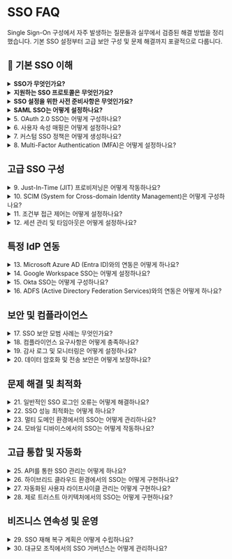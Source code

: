 # SSO FAQ

Single Sign-On 구성에서 자주 발생하는 질문들과 실무에서 검증된 해결 방법을 정리했습니다. 기본 SSO 설정부터 고급 보안 구성 및 문제 해결까지 포괄적으로 다룹니다.

## 🔐 기본 SSO 이해

<details>
<summary><strong>SSO가 무엇인가요?</strong></summary>

**답변:** Single Sign-On(SSO)은 하나의 인증으로 여러 애플리케이션에 안전하게 접근할 수 있게 해주는 인증 시스템입니다. 사용자는 한 번만 로그인하면 Freshservice를 포함한 모든 연동된 시스템을 사용할 수 있습니다.

**핵심 구성 요소:**
- **Identity Provider (IdP)**: 인증 관리 시스템 (ADFS, Okta, Azure AD, Google Workspace)
- **Service Provider (SP)**: IdP를 신뢰하는 애플리케이션 (Freshservice)
- **SAML/OAuth**: 안전한 인증 정보 전달 프로토콜

**비즈니스 효과:**
- **보안 강화**: 중앙집중식 인증으로 보안 정책 일관성 확보
- **사용자 편의성**: 여러 패스워드 기억할 필요 없음
- **관리 효율성**: IT 관리자의 계정 관리 부담 대폭 감소
- **컴플라이언스**: 감사 추적 및 액세스 제어 강화

**실무 장점:** 직원들이 업무 시작 시 한 번만 로그인하면 하루 종일 모든 시스템을 원활하게 사용할 수 있습니다.

</details>

<details>
<summary><strong>지원하는 SSO 프로토콜은 무엇인가요?</strong></summary>

**주요 지원 프로토콜과 활용 시나리오:**

**🔒 SAML 2.0 (가장 널리 사용)**
- XML 기반의 안전한 인증 정보 교환
- 엔터프라이즈 환경에서 검증된 안정성
- **최적 사용**: 대기업, 보안이 중요한 조직
- **호환 IdP**: ADFS, Okta, OneLogin, Azure AD

**⚡ OAuth 2.0 (현대적 표준)**
- JSON 기반의 경량화된 토큰 교환
- API 접근 제어에 특화
- **최적 사용**: 클라우드 네이티브 환경, API 중심 조직
- **호환 IdP**: Google Workspace, Microsoft 365, Auth0

**🆔 OpenID Connect (하이브리드)**
- OAuth 2.0 기반의 ID 인증 레이어
- 사용자 프로필 정보 풍부한 교환
- **최적 사용**: 개인화가 중요한 서비스
- **호환 IdP**: Google, Microsoft, Facebook

**선택 가이드:**
- **기존 Active Directory 환경**: SAML 2.0 권장
- **클라우드 우선 환경**: OAuth 2.0/OpenID Connect 권장
- **하이브리드 환경**: 조직 정책에 따라 선택

</details>

<details>
<summary><strong>SSO 설정을 위한 사전 준비사항은 무엇인가요?</strong></summary>

**성공적인 SSO 구축을 위한 체크리스트:**

**🔧 기술적 요구사항**
- **활성 Identity Provider**: 라이선스가 있는 IdP 계정 (Azure AD, Okta 등)
- **Freshservice 관리자 권한**: Admin 레벨 접근 권한
- **SSL 인증서**: HTTPS 도메인 필수 (보안 통신용)
- **네트워크 접근**: IdP와 Freshservice 간 통신 가능

**📋 정보 수집 체크리스트**
- **IdP 메타데이터**: SSO URL, 인증서, Entity ID
- **사용자 속성 매핑**: 이메일, 이름, 부서 정보 필드명
- **그룹 정보**: 사용자 역할/권한과 연결할 그룹 구조
- **도메인 정보**: 사용자 이메일 도메인 목록

**👥 조직적 준비사항**
- **IT 팀 협업**: IdP 관리자와 Freshservice 관리자 간 협력
- **사용자 교육**: 변경되는 로그인 프로세스 안내
- **롤백 계획**: SSO 장애 시 임시 접근 방법 준비
- **테스트 계획**: 단계별 검증 및 사용자 그룹별 테스트

**⚠️ 주의사항:**
- 기존 사용자 계정과 IdP 사용자 정보 일치 여부 확인
- 관리자 계정 별도 백업 로그인 방법 확보
- 프로덕션 적용 전 충분한 테스트 환경 검증

**성공 팁:** SSO 구성 전에 IdP 관리자와 사전 미팅을 통해 필요한 정보와 권한을 미리 확보하세요.

</details>

<details>
<summary><strong>SAML SSO는 어떻게 설정하나요?</strong></summary>

**체계적인 SAML SSO 구축 가이드:**

**1️⃣ Freshservice 기본 설정**
1. **Admin** > **Security** > **SSO** 메뉴 접근
2. **SAML 2.0** 선택 및 기본 정보 입력
3. **Service Provider 메타데이터** 다운로드
4. 도메인 및 보안 설정 구성

![SSO Settings Screen](https://s3.amazonaws.com/cdn.freshdesk.com/data/helpdesk/attachments/production/50000801700/original/v3EVn0FGLDKOIvDVP85y86CoVKCzhzzLOg.png)

**2️⃣ Identity Provider 설정**
1. IdP에서 새 애플리케이션 추가 (예: Azure AD, Okta)
2. Freshservice 메타데이터 업로드
3. 사용자 속성 매핑 구성
   - 이메일 → Email
   - 이름 → First Name, Last Name
   - 부서 → Department

![Admin Security Settings](https://s3.amazonaws.com/cdn.freshdesk.com/data/helpdesk/attachments/production/50007504089/original/xWuGQ2zcOimDLop_hgQ5KFNVqGUFwdtjvg.png?1675315951)

**3️⃣ 연동 테스트**
- 테스트 사용자로 로그인 시나리오 검증
- 사용자 속성이 정확히 매핑되는지 확인
- 오류 발생 시 로그 분석 및 문제 해결

**4️⃣ 프로덕션 배포**
- 단계적 사용자 그룹별 활성화
- 백업 로그인 방법 안내
- 사용자 교육 및 지원 체계 구축

**성공 팁:** 프로덕션 적용 전 샌드박스 환경에서 충분한 테스트를 거쳐 예상치 못한 문제를 미리 발견하고 해결하세요.

</details>

<details>
<summary>5. OAuth 2.0 SSO는 어떻게 구성하나요?</summary>

OAuth 2.0 SSO 구성 절차:

**1단계: OAuth 애플리케이션 등록**
- IdP에서 OAuth 애플리케이션 생성
- 클라이언트 ID 및 시크릿 발급
- 리다이렉트 URI 설정

**2단계: Freshservice 연동**
- Admin > Security > SSO에서 OAuth 선택
- 클라이언트 정보 및 엔드포인트 설정
- 스코프 및 권한 구성

**3단계: 사용자 매핑**
- 사용자 정보 클레임 설정
- 그룹 매핑 구성 (필요시)
- 권한 레벨 정의

**4단계: 보안 강화**
- 토큰 만료 시간 설정
- 리프레시 토큰 정책 구성
- 로깅 및 모니터링 활성화

OAuth는 특히 API 기반 통합에서 강력한 보안을 제공합니다.
</details>

<details>
<summary>6. 사용자 속성 매핑은 어떻게 설정하나요?</summary>

사용자 속성 매핑 설정 방법:

**기본 속성:**
- Email (필수): emailaddress, email
- First Name: givenname, FirstName, username
- Last Name: surname, LastName
- Phone: phone
- Company: company, organization

**사용자 정의 속성:**
- Custom Field: custom_field_`<field_name>`
- 예시: Office Location → custom_field_office_location

**매핑 설정 단계:**
1. IdP에서 사용자 속성 정의
2. Freshservice에서 필드 매핑 구성
3. 테스트 사용자로 속성 전달 확인
4. 필요시 변환 규칙 적용

정확한 속성 매핑을 통해 사용자 정보의 자동 동기화가 가능합니다.
</details>

<details>
<summary>7. 커스텀 SSO 정책은 어떻게 생성하나요?</summary>

커스텀 SSO 정책 생성 절차:

**정책 유형:**
- 에이전트용 커스텀 정책 (계정당 1개)
- 고객용 커스텀 정책 (계정당 1개)
- 전체 조직당 최대 5개 정책

**설정 단계:**
1. Admin > Security > Custom Policies 메뉴 접근
2. 새 정책 생성 및 이름 지정
3. 인증 방법 선택 (SAML, OAuth 등)
4. 커스텀 로그인 URL 설정

**정책 적용:**
- 기본 정책과 별도로 운영
- 특정 사용자 그룹에만 적용 가능
- 로그인 페이지에서 정책 선택

커스텀 정책을 통해 다양한 인증 요구사항을 충족할 수 있습니다.
</details>

<details>
<summary>8. Multi-Factor Authentication (MFA)은 어떻게 설정하나요?</summary>

MFA 설정 및 관리:

**지원되는 MFA 방법:**
- SMS 기반 OTP
- 이메일 기반 OTP
- 앱 기반 TOTP (Google Authenticator, Authy)
- 하드웨어 토큰

**설정 절차:**
1. Admin > Security > Multi-Factor Authentication
2. MFA 정책 활성화
3. 허용할 인증 방법 선택
4. 사용자별 또는 그룹별 적용

![Neo Admin Center Dashboard](https://s3.amazonaws.com/cdn.freshdesk.com/data/helpdesk/attachments/production/50002090171/original/RMt5HlTd1B6AOXxxMLuwGBabpkBlOJ8wEg.png?1606215812)

*Neo Admin Center에서 패스워드 정책 및 보안 설정 관리*

**사용자 등록:**
- 초기 로그인 시 MFA 설정 안내
- 백업 코드 생성 및 안전 보관
- 분실 시 관리자 리셋 절차

MFA를 통해 계정 보안을 크게 향상시킬 수 있습니다.
</details>

## 고급 SSO 구성

<details>
<summary>9. Just-In-Time (JIT) 프로비저닝은 어떻게 작동하나요?</summary>

JIT 프로비저닝 동작 원리:

**자동 사용자 생성:**
- SSO 로그인 시 자동으로 사용자 계정 생성
- IdP에서 전달받은 속성 정보로 프로필 설정
- 사전 등록 없이도 즉시 서비스 이용 가능

**설정 방법:**
1. Admin > Security > SSO에서 JIT 활성화
2. 사용자 속성 매핑 구성
3. 기본 역할 및 권한 설정
4. 승인 프로세스 정의 (필요시)

**보안 고려사항:**
- 신뢰할 수 있는 IdP에서만 활성화
- 최소 권한 원칙 적용
- 정기적인 사용자 검토

JIT를 통해 사용자 관리 overhead를 크게 줄일 수 있습니다.
</details>

<details>
<summary>10. SCIM (System for Cross-domain Identity Management)은 어떻게 구성하나요?</summary>

SCIM 프로비저닝 구성:

**SCIM의 이점:**
- 실시간 사용자 프로비저닝/디프로비저닝
- 조직 변경사항 자동 반영
- 규모 있는 사용자 관리

**설정 단계:**
1. Admin > Security > User Provisioning에서 SCIM 활성화
2. SCIM 엔드포인트 URL 확인
3. Bearer 토큰 생성
4. IdP에서 SCIM 커넥터 구성

**지원되는 작업:**
- 사용자 생성 (CREATE)
- 사용자 정보 업데이트 (UPDATE)
- 사용자 비활성화 (DELETE)
- 그룹 멤버십 관리

SCIM을 통해 엔터프라이즈급 사용자 관리가 가능합니다.
</details>

<details>
<summary>11. 조건부 접근 제어는 어떻게 설정하나요?</summary>

조건부 접근 제어 구성:

**조건 유형:**
- 위치 기반 (IP 주소, 지역)
- 디바이스 기반 (관리되는 디바이스)
- 시간 기반 (업무 시간)
- 위험 기반 (비정상 로그인 패턴)

**설정 방법:**
1. IdP에서 조건부 접근 정책 생성
2. Freshservice 애플리케이션에 정책 적용
3. 조건 불충족 시 액션 정의
4. 예외 사용자/그룹 설정

**액션 옵션:**
- 접근 차단
- 추가 인증 요구
- 제한된 권한으로 접근 허용
- 관리자 알림

조건부 접근을 통해 세밀한 보안 제어가 가능합니다.
</details>

<details>
<summary>12. 세션 관리 및 타임아웃은 어떻게 설정하나요?</summary>

세션 관리 구성:

**세션 타임아웃 설정:**
- 유휴 타임아웃: 활동 없을 시 자동 로그아웃
- 절대 타임아웃: 최대 세션 지속 시간
- 개별 세션 vs 전역 세션 정책

**설정 위치:**
1. Admin > Security > Session Management
2. 타임아웃 값 설정 (분/시간 단위)
3. 사용자 그룹별 차등 적용
4. 경고 메시지 설정

**보안 강화 옵션:**
- 동시 세션 제한
- 디바이스별 세션 추적
- 의심스러운 활동 감지
- 강제 로그아웃 기능

적절한 세션 관리를 통해 보안과 사용성의 균형을 맞출 수 있습니다.
</details>

## 특정 IdP 연동

<details>
<summary>13. Microsoft Azure AD (Entra ID)와의 연동은 어떻게 하나요?</summary>

Azure AD 연동 설정:

**Azure AD 설정:**
1. Azure Portal에서 Enterprise Applications 메뉴 접근
2. 새 애플리케이션 추가 → 사용자 지정 애플리케이션
3. SAML 기반 Sign-on 구성
4. Freshservice 메타데이터 업로드

**사용자 및 그룹 할당:**
- Azure AD 그룹을 Freshservice 역할에 매핑
- 조건부 접근 정책 적용
- 자동 프로비저닝 구성

**고급 기능:**
- Seamless SSO 활성화
- Multi-tenant 지원
- B2B 게스트 사용자 관리
- PIM (Privileged Identity Management) 연동

Azure AD의 풍부한 기능을 활용하여 엔터프라이즈급 인증을 구현할 수 있습니다.
</details>

<details>
<summary>14. Google Workspace SSO는 어떻게 설정하나요?</summary>

Google Workspace 연동 절차:

**Google Admin Console 설정:**
1. Apps > Web and mobile apps 메뉴 접근
2. 새 커스텀 SAML 앱 추가
3. Freshservice 세부정보 입력
4. 속성 매핑 구성

**Freshservice 연동:**
- Google의 SSO URL 및 인증서 정보 입력
- 사용자 속성 매핑 검증
- 도메인 검증 완료

**Google 특화 기능:**
- Gmail 통합 인증
- Google Groups 동기화
- Mobile Device Management 연동
- Chrome 브라우저 정책 적용

Google Workspace의 통합 환경을 최대한 활용할 수 있습니다.
</details>

<details>
<summary>15. Okta SSO는 어떻게 구성하나요?</summary>

Okta 연동 구성:

**Okta 애플리케이션 설정:**
1. Okta Admin Console에서 Applications 메뉴
2. Browse App Catalog에서 Freshservice 검색
3. 애플리케이션 추가 및 기본 설정
4. Sign On 옵션에서 SAML 2.0 구성

**고급 설정:**
- Attribute Statements 설정
- Group Attribute Statements 구성
- Provisioning 활성화 (SCIM)
- Lifecycle Management 설정

**Okta 특화 기능:**
- Universal Directory 연동
- Adaptive Multi-Factor Authentication
- Behavior Detection
- API Access Management

Okta의 강력한 IAM 기능을 모두 활용할 수 있습니다.
</details>

<details>
<summary>16. ADFS (Active Directory Federation Services)와의 연동은 어떻게 하나요?</summary>

ADFS 연동 설정:

**ADFS 서버 구성:**
1. ADFS Management Console 접근
2. Relying Party Trust 추가
3. Freshservice 메타데이터 임포트
4. Claim Rules 구성

**Claim Rules 설정:**
- UPN → Email address 매핑
- SAM-Account-Name → Username 매핑
- Group SID → Role 매핑
- 커스텀 속성 추가

**보안 강화:**
- 인증서 기반 인증
- Multi-Factor Authentication
- Extranet Lockout Protection
- Device Registration Service

온프레미스 Active Directory와의 완벽한 연동이 가능합니다.
</details>

## 보안 및 컴플라이언스

<details>
<summary>17. SSO 보안 모범 사례는 무엇인가요?</summary>

SSO 보안 모범 사례:

**인증서 관리:**
- 정기적인 인증서 갱신
- 강력한 암호화 알고리즘 사용
- 인증서 체인 검증
- 백업 인증서 준비

**보안 설정:**
- 강력한 암호화 수준 (SHA-256, RSA-2048)
- 짧은 어설션 유효 기간
- 안전한 바인딩 방법
- 로그아웃 URL 설정

**모니터링:**
- 인증 이벤트 로깅
- 실패한 로그인 추적
- 비정상적인 패턴 감지
- 정기적인 보안 검토

**백업 계획:**
- 대체 인증 방법 준비
- 응급 접근 절차 수립
- 복구 계정 관리
- 재해 복구 테스트

체계적인 보안 관리를 통해 안전한 SSO 환경을 유지할 수 있습니다.
</details>

<details>
<summary>18. 컴플라이언스 요구사항은 어떻게 충족하나요?</summary>

컴플라이언스 준수 방안:

**GDPR 준수:**
- 사용자 동의 관리
- 데이터 처리 목적 명시
- 개인정보 삭제 권리 보장
- 데이터 이동성 지원

**SOX 준수:**
- 접근 제어 문서화
- 정기적인 접근 권한 검토
- 감사 로그 보관
- 직무 분리 원칙 적용

**HIPAA 준수:**
- PHI 접근 제어
- 암호화된 데이터 전송
- 최소 권한 원칙
- 사용자 활동 추적

**ISO 27001 준수:**
- 정보보안 정책 수립
- 위험 평가 및 관리
- 인시던트 대응 절차
- 지속적인 개선

각 규정에 맞는 설정과 절차를 통해 컴플라이언스를 달성할 수 있습니다.
</details>

<details>
<summary>19. 감사 로그 및 모니터링은 어떻게 설정하나요?</summary>

감사 로그 및 모니터링 구성:

**로그 수집 범위:**
- 로그인/로그아웃 이벤트
- 인증 실패 및 성공
- 권한 변경 사항
- 세션 생성/종료

**로그 분석:**
1. Admin > Reports > Security Logs 접근
2. 필터 조건 설정 (시간, 사용자, 이벤트 유형)
3. 이상 패턴 식별
4. 정기적인 리포트 생성

**실시간 모니터링:**
- 실패한 로그인 시도 알림
- 비정상적인 접근 패턴 감지
- 권한 에스컬레이션 탐지
- 지역별 접근 이상 감지

**SIEM 연동:**
- Splunk, ELK Stack 등과 연동
- API를 통한 로그 스트리밍
- 자동화된 위협 탐지
- 사고 대응 워크플로우

체계적인 모니터링을 통해 보안 위협을 사전에 감지할 수 있습니다.
</details>

<details>
<summary>20. 데이터 암호화 및 전송 보안은 어떻게 보장하나요?</summary>

데이터 보안 보장 방법:

**전송 중 암호화:**
- TLS 1.2 이상 사용 강제
- HTTPS 리다이렉션 설정
- HSTS (HTTP Strict Transport Security) 적용
- 인증서 핀닝 구현

**저장 중 암호화:**
- AES-256 암호화
- 키 관리 시스템 (KMS) 연동
- 정기적인 키 로테이션
- 백업 데이터 암호화

**SAML 암호화:**
- 어설션 암호화
- 서명 검증
- 암호화 키 교환
- 메시지 무결성 보장

**API 보안:**
- OAuth 2.0 토큰
- API 키 관리
- Rate Limiting
- IP 화이트리스팅

다중 계층 보안을 통해 데이터를 완벽하게 보호할 수 있습니다.
</details>

## 문제 해결 및 최적화

<details>
<summary>21. 일반적인 SSO 로그인 오류는 어떻게 해결하나요?</summary>

일반적인 SSO 오류 해결:

**"SAML Response not found" 오류:**
- IdP 설정에서 POST 바인딩 확인
- 어설션 소비자 URL 검증
- 네트워크 방화벽 설정 점검

**"Invalid SAML Response" 오류:**
- 인증서 만료일 확인
- 시간 동기화 검증 (NTP)
- 어설션 유효 기간 설정 확인

**사용자 속성 매핑 오류:**
- IdP에서 전송되는 속성 확인
- Freshservice 필드 매핑 검증
- 대소문자 구분 확인

**권한 부족 오류:**
- 사용자 그룹 매핑 확인
- 기본 역할 설정 검토
- JIT 프로비저닝 설정 점검

체계적인 진단을 통해 대부분의 오류를 신속하게 해결할 수 있습니다.
</details>

<details>
<summary>22. SSO 성능 최적화는 어떻게 하나요?</summary>

SSO 성능 최적화 방법:

**어설션 캐싱:**
- IdP에서 어설션 캐시 시간 조정
- Freshservice 세션 타임아웃 최적화
- 중복 인증 요청 방지

**네트워크 최적화:**
- CDN을 통한 메타데이터 배포
- 지역별 IdP 엔드포인트 설정
- 압축 및 최적화된 프로토콜 사용

**데이터베이스 최적화:**
- 사용자 조회 쿼리 최적화
- 인덱스 최적화
- 커넥션 풀 설정

**모니터링 지표:**
- 평균 로그인 시간
- 인증 성공률
- 네트워크 지연 시간
- 서버 응답 시간

지속적인 모니터링과 튜닝을 통해 최적의 성능을 유지할 수 있습니다.
</details>

<details>
<summary>23. 멀티 도메인 환경에서의 SSO는 어떻게 관리하나요?</summary>

멀티 도메인 SSO 관리:

**도메인 설정:**
- 각 도메인별 SAML 엔드포인트 구성
- 도메인별 인증서 관리
- 서브도메인 정책 설정

**사용자 라우팅:**
- 이메일 도메인 기반 자동 라우팅
- 사용자 선택 기반 IdP 선택
- 기본 IdP 설정

**통합 관리:**
- 중앙집중식 정책 관리
- 도메인 간 사용자 이동
- 통합 감사 로그

**보안 고려사항:**
- 도메인별 보안 정책
- 크로스 도메인 세션 관리
- 도메인 격리 정책

복잡한 조직 구조에서도 효율적인 SSO 관리가 가능합니다.
</details>

<details>
<summary>24. 모바일 디바이스에서의 SSO는 어떻게 작동하나요?</summary>

모바일 SSO 구현:

**앱 기반 SSO:**
- 네이티브 앱에서 웹뷰를 통한 SSO
- Deep Link를 통한 자동 리다이렉션
- 생체 인증 연동 (지문, Face ID)

**브라우저 기반 SSO:**
- 모바일 브라우저에서 일반 SSO 플로우
- 쿠키 공유를 통한 자동 로그인
- Progressive Web App (PWA) 지원

**디바이스 관리:**
- MDM (Mobile Device Management) 연동
- 디바이스 인증서 기반 인증
- 앱 보호 정책 적용

**보안 강화:**
- 디바이스 등록 요구
- 위치 기반 접근 제어
- 원격 데이터 삭제 기능

모바일 환경에서도 안전하고 편리한 SSO 경험을 제공할 수 있습니다.
</details>

## 고급 통합 및 자동화

<details>
<summary>25. API를 통한 SSO 관리는 어떻게 하나요?</summary>

API 기반 SSO 관리:

**사용자 관리 API:**
- 프로그래매틱 사용자 생성/수정/삭제
- 대량 사용자 가져오기/내보내기
- 사용자 속성 동기화
- 그룹 멤버십 관리

**설정 관리 API:**
- SSO 구성 자동화
- 인증서 갱신 자동화
- 정책 템플릿 배포
- 백업 및 복원

**모니터링 API:**
- 실시간 인증 상태 확인
- 로그 데이터 스트리밍
- 메트릭 수집 및 분석
- 알림 및 경고 관리

**보안 고려사항:**
- API 키 관리 및 로테이션
- Rate Limiting 설정
- IP 제한 및 액세스 제어
- 감사 로그 관리

API를 통해 대규모 환경에서의 효율적인 SSO 관리가 가능합니다.
</details>

<details>
<summary>26. 하이브리드 클라우드 환경에서의 SSO는 어떻게 구현하나요?</summary>

하이브리드 클라우드 SSO 구현:

**아키텍처 설계:**
- 온프레미스 IdP와 클라우드 서비스 연동
- 네트워크 연결성 보장 (VPN, ExpressRoute)
- 페더레이션 신뢰 관계 설정

**ID 브릿지 구성:**
- Azure AD Connect 또는 유사 도구 사용
- 디렉토리 동기화 설정
- 패스워드 해시 동기화

**보안 경계 관리:**
- 클라우드와 온프레미스 간 보안 정책 일관성
- 네트워크 세그멘테이션
- 데이터 분류 및 보호

**재해 복구:**
- 다중 IdP 페일오버
- 백업 인증 경로
- 연결 중단 시 대응 절차

하이브리드 환경에서도 완벽한 SSO 통합이 가능합니다.
</details>

<details>
<summary>27. 자동화된 사용자 라이프사이클 관리는 어떻게 구현하나요?</summary>

자동화된 라이프사이클 관리:

**온보딩 자동화:**
- HR 시스템과 연동한 자동 계정 생성
- 역할 기반 자동 권한 할당
- 환영 이메일 및 교육 자료 자동 발송

**권한 관리:**
- 조직 변경 시 자동 권한 업데이트
- 정기적인 접근 권한 검토 자동화
- 임시 권한의 자동 만료

**오프보딩 자동화:**
- 퇴사자 계정 자동 비활성화
- 모든 세션 강제 종료
- 데이터 보관 정책 자동 적용

**컴플라이언스:**
- SOD (Segregation of Duties) 자동 검증
- 감사 보고서 자동 생성
- 규정 위반 자동 탐지

완전한 자동화를 통해 인적 오류를 최소화하고 효율성을 극대화할 수 있습니다.
</details>

<details>
<summary>28. 제로 트러스트 아키텍처에서의 SSO는 어떻게 구현하나요?</summary>

제로 트러스트 SSO 구현:

**핵심 원칙:**
- "신뢰하지 말고 검증하라"
- 모든 요청에 대한 지속적인 검증
- 최소 권한 원칙 적용
- 마이크로 세그멘테이션

**동적 인증:**
- 컨텍스트 기반 인증 결정
- 실시간 위험 평가
- 적응형 인증 요구
- 지속적인 세션 검증

**ID 확인:**
- 디바이스 신뢰도 검증
- 사용자 행동 분석
- 지리적 위치 검증
- 시간 기반 접근 제어

**통합 모니터링:**
- 모든 접근 시도 로깅
- 실시간 위협 탐지
- 자동화된 대응 조치
- 포렌식 분석 지원

제로 트러스트를 통해 최고 수준의 보안을 달성할 수 있습니다.
</details>

## 비즈니스 연속성 및 운영

<details>
<summary>29. SSO 재해 복구 계획은 어떻게 수립하나요?</summary>

SSO 재해 복구 계획:

**복구 시나리오:**
- 주 IdP 서비스 중단
- 네트워크 연결 장애
- 인증서 만료 또는 손상
- 대규모 보안 침해

**백업 인증 방법:**
- 로컬 관리자 계정 유지
- 백업 IdP 설정
- 임시 패스워드 시스템
- 오프라인 인증 방법

**복구 절차:**
1. 사고 감지 및 평가
2. 백업 시스템 활성화
3. 사용자 커뮤니케이션
4. 서비스 복원 및 검증
5. 사후 분석 및 개선

**테스트 및 훈련:**
- 정기적인 재해 복구 훈련
- 복구 시간 목표 (RTO) 설정
- 복구 지점 목표 (RPO) 정의
- 문서화 및 업데이트

완벽한 재해 복구 계획을 통해 비즈니스 연속성을 보장할 수 있습니다.
</details>

<details>
<summary>30. 대규모 조직에서의 SSO 거버넌스는 어떻게 관리하나요?</summary>

대규모 SSO 거버넌스:

**거버넌스 구조:**
- 중앙 ID 관리 팀
- 부서별 ID 관리자
- 보안 정책 위원회
- 감사 및 컴플라이언스 팀

![Organization Management](https://s3.amazonaws.com/cdn.freshdesk.com/data/helpdesk/attachments/production/50002090235/original/5sYD1HlhVY3pUmJ794nqXE8LsirD5FW0YA.png?1606216437)

*Neo Admin Center를 통한 조직 전체 사용자 및 계정 관리*

**정책 관리:**
- 표준화된 ID 정책
- 역할 기반 접근 제어 매트릭스
- 권한 승인 워크플로우
- 정기적인 정책 검토

**위험 관리:**
- ID 관련 위험 평가
- 비즈니스 영향 분석
- 위험 완화 전략
- 인시던트 대응 계획

**성과 측정:**
- SSO 채택률 추적
- 보안 인시던트 분석
- 사용자 만족도 조사
- 비용 효익 분석

체계적인 거버넌스를 통해 대규모 조직에서도 효과적인 SSO 관리가 가능합니다.
</details>

